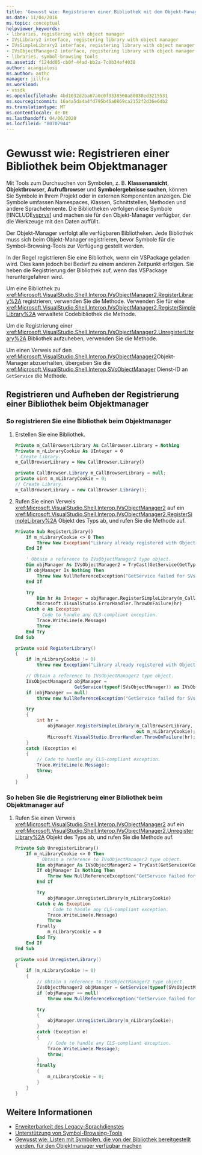 ```yaml
---
title: 'Gewusst wie: Registrieren einer Bibliothek mit dem Objekt-Manager | Microsoft Docs'
ms.date: 11/04/2016
ms.topic: conceptual
helpviewer_keywords:
- libraries, registering with object manager
- IVsLibrary2 interface, registering library with object manager
- IVsSimpleLibrary2 interface, registering library with object manager
- IVsObjectManager2 interface, registering library with object manager
- libraries, symbol-browsing tools
ms.assetid: f124dd05-cb0f-44ad-bb2a-7c0b34ef4038
author: acangialosi
ms.author: anthc
manager: jillfra
ms.workload:
- vssdk
ms.openlocfilehash: 4bd1032d2ba67a0c0f3338560a80038ed3215531
ms.sourcegitcommit: 16a4a5da4a4fd795b46a0869ca2152f2d36e6db2
ms.translationtype: MT
ms.contentlocale: de-DE
ms.lasthandoff: 04/06/2020
ms.locfileid: "80707944"
---
```

# <a name="how-to-register-a-library-with-the-object-manager"></a>Gewusst wie: Registrieren einer Bibliothek beim Objektmanager
Mit Tools zum Durchsuchen von Symbolen, z. B. **Klassenansicht**, **Objektbrowser**, **Aufrufbrowser** und **Symbolergebnisse suchen**, können Sie Symbole in Ihrem Projekt oder in externen Komponenten anzeigen. Die Symbole umfassen Namespaces, Klassen, Schnittstellen, Methoden und andere Sprachelemente. Die Bibliotheken verfolgen diese Symbole [!INCLUDE[vsprvs](../../code-quality/includes/vsprvs_md.md)] und machen sie für den Objekt-Manager verfügbar, der die Werkzeuge mit den Daten auffüllt.

 Der Objekt-Manager verfolgt alle verfügbaren Bibliotheken. Jede Bibliothek muss sich beim Objekt-Manager registrieren, bevor Symbole für die Symbol-Browsing-Tools zur Verfügung gestellt werden.

 In der Regel registrieren Sie eine Bibliothek, wenn ein VSPackage geladen wird. Dies kann jedoch bei Bedarf zu einem anderen Zeitpunkt erfolgen. Sie heben die Registrierung der Bibliothek auf, wenn das VSPackage heruntergefahren wird.

 Um eine Bibliothek zu <xref:Microsoft.VisualStudio.Shell.Interop.IVsObjectManager2.RegisterLibrary%2A> registrieren, verwenden Sie die Methode. Verwenden Sie für eine <xref:Microsoft.VisualStudio.Shell.Interop.IVsObjectManager2.RegisterSimpleLibrary%2A> verwaltete Codebibliothek die Methode.

 Um die Registrierung einer <xref:Microsoft.VisualStudio.Shell.Interop.IVsObjectManager2.UnregisterLibrary%2A> Bibliothek aufzuheben, verwenden Sie die Methode.

 Um einen Verweis auf den <xref:Microsoft.VisualStudio.Shell.Interop.IVsObjectManager2>Objekt-Manager abzuerhalten, übergeben Sie die <xref:Microsoft.VisualStudio.Shell.Interop.SVsObjectManager> Dienst-ID an `GetService` die Methode.

## <a name="register-and-unregister-a-library-with-the-object-manager"></a>Registrieren und Aufheben der Registrierung einer Bibliothek beim Objektmanager

### <a name="to-register-a-library-with-the-object-manager"></a>So registrieren Sie eine Bibliothek beim Objektmanager

1. Erstellen Sie eine Bibliothek.

    ```vb
    Private m_CallBrowserLibrary As CallBrowser.Library = Nothing
    Private m_nLibraryCookie As UInteger = 0
    ' Create Library.
    m_CallBrowserLibrary = New CallBrowser.Library()
    ```

    ```csharp
    private CallBrowser.Library m_CallBrowserLibrary = null;
    private uint m_nLibraryCookie = 0;
    // Create Library.
    m_CallBrowserLibrary = new CallBrowser.Library();

    ```

2. Rufen Sie einen Verweis <xref:Microsoft.VisualStudio.Shell.Interop.IVsObjectManager2> auf ein <xref:Microsoft.VisualStudio.Shell.Interop.IVsObjectManager2.RegisterSimpleLibrary%2A> Objekt des Typs ab, und rufen Sie die Methode auf.

    ```vb
    Private Sub RegisterLibrary()
        If m_nLibraryCookie <> 0 Then
            Throw New Exception("Library already registered with Object Manager")
        End If

        ' Obtain a reference to IVsObjectManager2 type object.
        Dim objManager As IVsObjectManager2 = TryCast(GetService(GetType(SVsObjectManager)), IVsObjectManager2)
        If objManager Is Nothing Then
            Throw New NullReferenceException("GetService failed for SVsObjectManager")
        End If

        Try
            Dim hr As Integer = objManager.RegisterSimpleLibrary(m_CallBrowserLibrary, m_nLibraryCookie)
            Microsoft.VisualStudio.ErrorHandler.ThrowOnFailure(hr)
        Catch e As Exception
            ' Code to handle any CLS-compliant exception.
            Trace.WriteLine(e.Message)
            Throw
        End Try
    End Sub
    ```

    ```csharp
    private void RegisterLibrary()
    {
        if (m_nLibraryCookie != 0)
            throw new Exception("Library already registered with Object Manager");

        // Obtain a reference to IVsObjectManager2 type object.
        IVsObjectManager2 objManager =
                          GetService(typeof(SVsObjectManager)) as IVsObjectManager2;
        if (objManager == null)
            throw new NullReferenceException("GetService failed for SVsObjectManager");

        try
        {
            int hr =
                objManager.RegisterSimpleLibrary(m_CallBrowserLibrary,
                                                 out m_nLibraryCookie);
                Microsoft.VisualStudio.ErrorHandler.ThrowOnFailure(hr);
        }
        catch (Exception e)
        {
            // Code to handle any CLS-compliant exception.
            Trace.WriteLine(e.Message);
            throw;
        }
    }

    ```

### <a name="to-unregister-a-library-with-the-object-manager"></a>So heben Sie die Registrierung einer Bibliothek beim Objektmanager auf

1. Rufen Sie einen Verweis <xref:Microsoft.VisualStudio.Shell.Interop.IVsObjectManager2> auf ein <xref:Microsoft.VisualStudio.Shell.Interop.IVsObjectManager2.UnregisterLibrary%2A> Objekt des Typs ab, und rufen Sie die Methode auf.

    ```vb
    Private Sub UnregisterLibrary()
        If m_nLibraryCookie <> 0 Then
            ' Obtain a reference to IVsObjectManager2 type object.
            Dim objManager As IVsObjectManager2 = TryCast(GetService(GetType(SVsObjectManager)), IVsObjectManager2)
            If objManager Is Nothing Then
                Throw New NullReferenceException("GetService failed for SVsObjectManager")
            End If

            Try
                objManager.UnregisterLibrary(m_nLibraryCookie)
            Catch e As Exception
                ' Code to handle any CLS-compliant exception.
                Trace.WriteLine(e.Message)
                Throw
            Finally
                m_nLibraryCookie = 0
            End Try
        End If
    End Sub
    ```

    ```csharp
    private void UnregisterLibrary()
    {
        if (m_nLibraryCookie != 0)
        {
            // Obtain a reference to IVsObjectManager2 type object.
            IVsObjectManager2 objManager = GetService(typeof(SVsObjectManager)) as IVsObjectManager2;
            if (objManager == null)
                throw new NullReferenceException("GetService failed for SVsObjectManager");

            try
            {
                objManager.UnregisterLibrary(m_nLibraryCookie);
            }
            catch (Exception e)
            {
                // Code to handle any CLS-compliant exception.
                Trace.WriteLine(e.Message);
                throw;
            }
            finally
            {
                m_nLibraryCookie = 0;
            }
        }
    }

    ```

## <a name="see-also"></a>Weitere Informationen
- [Erweiterbarkeit des Legacy-Sprachdienstes](../../extensibility/internals/legacy-language-service-extensibility.md)
- [Unterstützung von Symbol-Browsing-Tools](../../extensibility/internals/supporting-symbol-browsing-tools.md)
- [Gewusst wie: Listen mit Symbolen, die von der Bibliothek bereitgestellt werden, für den Objektmanager verfügbar machen](../../extensibility/internals/how-to-expose-lists-of-symbols-provided-by-the-library-to-the-object-manager.md)
